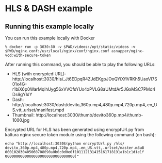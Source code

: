 # HLS & DASH example

## Running this example locally

You can run this example locally with Docker

```
% docker run -p 3030:80 -v $PWD/videos:/opt/static/videos -v $PWD/nginx.conf:/usr/local/nginx/conf/nginx.conf asnapper/nginx-vod:with-secure-token
```

After running this command, you should be able to play the following URLs:

- HLS (with encrypted URL): http://localhost:3030/hls/_Jt6EDpqR4ZJdEKgpJOoQYiXflVRKh5UaoVl7S01x4G-r1biX6p0WarMqihUyg56xVVOfsYUx4xPVLG8aUMtdAr5JGxMSC7PMd4Ds6gYldY
- Dash: http://localhost:3030/dash/devito,360p.mp4,480p.mp4,720p.mp4,.en_US.vtt,.urlset/manifest.mpd
- Thumbnail: http://localhost:3030/thumb/devito360p.mp4/thumb-1000.jpg

Encrypted URL for HLS has been generated using encryptUrl.py from kaltura nginx secure token module using the following command (on bash):
```
echo "http://localhost:3030$(python encryptUrl.py /hls/ devito,360p.mp4,480p.mp4,720p.mp4,.en_US.vtt,.urlset/master.m3u8 000102030405060708090a0b0c0d0e0f101112131415161718191a1b1c1d1e1f 00000000000000000000000000000000)"
```
